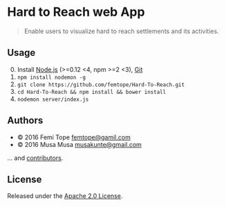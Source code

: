 # Hard to Reach web App


> Enable users to visualize hard to reach settlements and its activities.

## Usage

0. Install [Node.js][] (>=0.12 <4, npm >=2 <3), [Git][] 
1. `npm install nodemon -g`
2. `git clone https://github.com/femtope/Hard-To-Reach.git`
3. `cd Hard-To-Reach && npm install && bower install`
4. `nodemon server/index.js`

[Node.js]: http://nodejs.org
[Git]: http://git-scm.com

## Authors

* © 2016 Femi Tope <femtope@gamil.com>
* © 2016 Musa Musa <musakunte@gmail.com>

… and [contributors][].

[contributors]: https://github.com/eHealthAfrica/direct-delivery-dashboard/graphs/contributors

## License

Released under the [Apache 2.0 License][license].

[license]: http://www.apache.org/licenses/LICENSE-2.0.html
